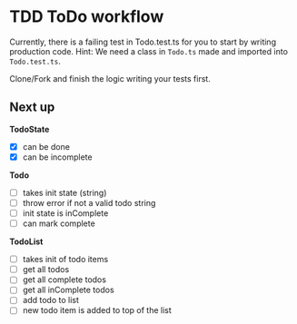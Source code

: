 # TDD ToDo workflow

Currently, there is a failing test in Todo.test.ts for you to start by writing production code. Hint: We need a class in `Todo.ts` made and imported into `Todo.test.ts`.

Clone/Fork and finish the logic writing your tests first.

## Next up

**TodoState**

- [x] can be done
- [x] can be incomplete

**Todo**

- [ ] takes init state (string)
- [ ] throw error if not a valid todo string
- [ ] init state is inComplete
- [ ] can mark complete

**TodoList**

- [ ] takes init of todo items
- [ ] get all todos
- [ ] get all complete todos
- [ ] get all inComplete todos
- [ ] add todo to list
- [ ] new todo item is added to top of the list
